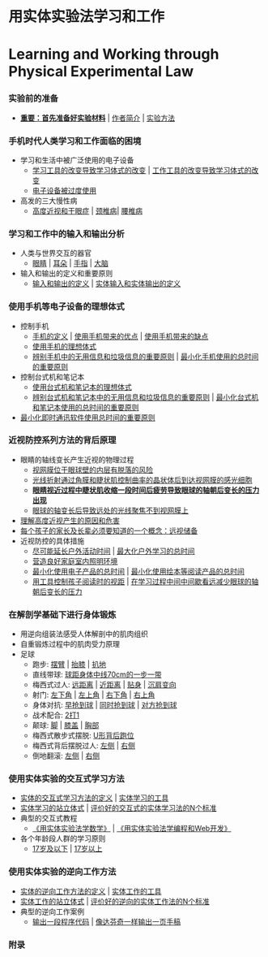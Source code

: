 # 用实体实验法学习和工作
# Learning and Working through Physical Experimental Law

### 实验前的准备

- [**重要：首先准备好实验材料**]() | [作者简介]() | [实验方法]()

### 手机时代人类学习和工作面临的困境
- 学习和生活中被广泛使用的电子设备
	- [学习工具的改变导致学习体式的改变](/chapters/手机时代人类学习和工作面临的困境/学习工具的改变导致学习体式的改变.md) | [工作工具的改变导致学习体式的改变](/chapters/手机时代人类学习和工作面临的困境/工作工具的改变导致学习体式的改变.md) 
	- [电子设备被过度使用](/chapters/手机时代人类学习和工作面临的困境/电子设备被过度使用.md)
- 高发的三大慢性病
	- [高度近视和干眼症](/chapters//手机时代人类学习和工作面临的困境/高度近视和干眼症.md) | [颈椎病](/chapters//手机时代人类学习和工作面临的困境/颈椎病.md)| [腰椎病](/chapters//手机时代人类学习和工作面临的困境/腰椎病.md)

### 学习和工作中的输入和输出分析

- 人类与世界交互的器官
	- [眼睛](/chapters/学习和工作中的输入和输出分析/眼睛.md) | [耳朵](/chapters/学习和工作中的输入和输出分析/耳朵.md) | [手指](/chapters/学习和工作中的输入和输出分析/手指.md) | [大脑](/chapters/学习和工作中的输入和输出分析/大脑.md)
- 输入和输出的定义和重要原则
	- [输入和输出的定义](/chapters/学习和工作中的输入和输出分析/输入和输出的定义.md) | [实体输入和实体输出的定义](/chapters/学习和工作中的输入和输出分析/实体输入和实体输出的定义.md)

### 使用手机等电子设备的理想体式

- 控制手机
	- [手机的定义](/chapters/使用手机等电子设备的理想体式/手机的定义.md) | [使用手机带来的优点](/chapters/使用手机等电子设备的理想体式/使用手机带来的优点.md) | [使用手机带来的缺点](/chapters/使用手机等电子设备的理想体式/使用手机带来的缺点.md)
	- [使用手机的理想体式](/chapters/使用手机等电子设备的理想体式/使用手机的理想体式.md)
	- [辨别手机中的无用信息和垃圾信息的重要原则](/chapters/使用手机等电子设备的理想体式/辨别手机中的无用信息和垃圾信息的重要原则.md) | [最小化手机使用的总时间的重要原则](/chapters/使用手机等电子设备的理想体式/最小化手机使用的总时间的重要原则.md)
- 控制台式机和笔记本
	- [使用台式机和笔记本的理想体式](/chapters/使用手机等电子设备的理想体式/使用台式机和笔记本的理想体式.md)
	- [辨别台式机和笔记本中的无用信息和垃圾信息的重要原则](/chapters/使用手机等电子设备的理想体式/辨别台式机和笔记本中的无用信息和垃圾信息的重要原则.md) | [最小化台式机和笔记本使用的总时间的重要原则](/chapters/使用手机等电子设备的理想体式/最小化台式机和笔记本使用的总时间的重要原则.md)
- [最小化即时通讯软件使用总时间的重要原则](/chapters/使用手机等电子设备的理想体式/最小化即时通讯软件使用总时间的重要原则.md)	

### 近视防控系列方法的背后原理

- 眼睛的轴线变长产生近视的物理过程 
	- [视网膜位于眼球壁的内层有脱落的风险](/chapters/近视防控系列方法的背后原理/视网膜位于眼球壁的内层有脱落的风险.md)
	- [光线折射通过角膜和睫状肌控制曲率的晶状体后到达视网膜的感光细胞](/chapters/近视防控系列方法的背后原理/光线折射通过角膜和睫状肌控制曲率的晶状体后到达视网膜的感光细胞.md)
	- [**眼睛视近过程中睫状肌收缩一段时间后疲劳导致眼球的轴朝后变长的压力出现**](/chapters/近视防控系列方法的背后原理/眼睛视近过程中睫状肌收缩一段时间后疲劳导致眼球的轴朝后变长的压力出现.md)
	- [眼球的轴变长后导致远处的光线聚焦不到视网膜上](/chapters/近视防控系列方法的背后原理/眼球的轴变长后导致远处的光线聚焦不到视网膜上.md) 
- [理解高度近视产生的原因和危害](/chapters/近视防控系列方法的背后原理/理解高度近视产生的原因和危害.md)
- [每个孩子的家长及长辈必须要知道的一个概念：远视储备](/chapters/近视防控系列方法的背后原理/每个孩子的家长及长辈必须要知道的一个概念：远视储备.md)
- 近视防控的具体措施
	- [尽可能延长户外活动时间](/chapters/近视防控系列方法的背后原理/尽可能延长户外活动时间.md) | [最大化户外学习的总时间](/chapters/近视防控系列方法的背后原理/最大化户外学习的总时间.md)
	- [营造良好家庭室内照明环境](/chapters/近视防控系列方法的背后原理/营造良好家庭室内照明环境.md)
	- [最小化使用电子产品的总时间](/chapters/近视防控系列方法的背后原理/最小化使用电子产品的总时间.md) | [最小化使用绘本等阅读产品的总时间](/chapters/近视防控系列方法的背后原理/最小化使用绘本等阅读产品的总时间.md)
	- [用工具控制孩子阅读时的视距](/chapters/近视防控系列方法的背后原理/用工具控制孩子阅读时的视距.md) | [在学习过程中间中间歇看远减少眼球的轴朝后变长的压力](/chapters/近视防控系列方法的背后原理/在学习过程中间中间歇看远减少眼球的轴朝后变长的压力.md)

### 在解剖学基础下进行身体锻炼

- 用逆向组装法感受人体解剖中的肌肉组织
- 自重锻炼过程中的肌肉受力原理
- 足球
	- 跑步: [摆臂](/chapters/在解剖学基础下进行身体锻炼/足球/跑步/摆臂.md) | [抬膝](/chapters/在解剖学基础下进行身体锻炼/足球/跑步/抬膝.md) | [扒地](/chapters/在解剖学基础下进行身体锻炼/足球/跑步/扒地.md) 
	- 直线带球: [球距身体中线70cm的一步一带](/chapters/在解剖学基础下进行身体锻炼/足球/直线带球/球距身体中线70cm的一步一带.md)
	- 梅西式过人: [远距离](/chapters/在解剖学基础下进行身体锻炼/足球/梅西式过人/远距离.md) | [近距离](/chapters/在解剖学基础下进行身体锻炼/足球/梅西式过人/近距离.md) | [贴身](/chapters/在解剖学基础下进行身体锻炼/足球/梅西式过人/贴身.md) | [沉肩变向](/chapters/在解剖学基础下进行身体锻炼/足球/梅西式过人/沉肩变向.md)
	- 射门: [左下角](/chapters/在解剖学基础下进行身体锻炼/足球/射门/左下角.md) | [左上角](/chapters/在解剖学基础下进行身体锻炼/足球/射门/左上角.md) | [右下角](/chapters/在解剖学基础下进行身体锻炼/足球/射门/右下角.md) | [右上角](/chapters/在解剖学基础下进行身体锻炼/足球/射门/右上角.md) 
	- 身体对抗: [早抢到球](/chapters/在解剖学基础下进行身体锻炼/足球/身体对抗/早抢到球.md) | [同时抢到球](/chapters/在解剖学基础下进行身体锻炼/足球/身体对抗/同时抢到球.md) | [对方抢到球](/chapters/在解剖学基础下进行身体锻炼/足球/身体对抗/对方抢到球.md) 
	- 战术配合: [2打1](/chapters/在解剖学基础下进行身体锻炼/足球/战术配合/2打1.md) 
	- 颠球: [脚](/chapters/在解剖学基础下进行身体锻炼/足球/颠球/脚.md) | [膝盖](/chapters/在解剖学基础下进行身体锻炼/足球/颠球/膝盖.md) | [胸部](/chapters/在解剖学基础下进行身体锻炼/足球/颠球/胸部.md) 
	- 梅西式散步式摆脱:  [U形背后跑位](/chapters/在解剖学基础下进行身体锻炼/足球/梅西式散步式摆脱/U形背后跑位.md) 
	- 梅西式背后摆脱过人: [左侧](/chapters/在解剖学基础下进行身体锻炼/足球/梅西式背后摆脱过人/左侧.md) | [右侧](/chapters/在解剖学基础下进行身体锻炼/足球/梅西式背后摆脱过人/右侧.md)
	- 倒地翻滚: [左侧](/chapters/在解剖学基础下进行身体锻炼/足球/倒地翻滚/左侧.md) | [右侧](/chapters/在解剖学基础下进行身体锻炼/足球/倒地翻滚/右侧.md)

### 使用实体实验的交互式学习方法

- [实体的交互式学习方法的定义](/chapters/使用实体实验的交互式学习方法/实体的交互式学习方法的定义.md) | [实体学习的工具](/chapters/使用实体实验的交互式学习方法/实体学习的工具.md)
- [实体学习的站立体式](/chapters/使用实体实验的交互式学习方法/实体学习的站立体式.md) | [评价好的交互式的实体学习法的N个标准](/chapters/使用实体实验的交互式学习方法/评价好的交互式的实体学习法的N个标准.md)
- 典型的交互式教程
	- [《用实体实验法学数学》](https://gitee.com/quanbinn/Learn-Mathematical-Olympiad-The-Interactive-Way) | [《用实体实验法学编程和Web开发》](https://gitee.com/quanbinn/Learn-Programming-And-Web-Development-The-Interactive-Way)
- 各个年龄段人群的学习原则
	- [17岁及以下](/chapters/使用实体实验的交互式学习方法/17岁及以下.md) | [17岁以上](/chapters/使用实体实验的交互式学习方法/17岁以上.md)

### 使用实体实验的逆向工作方法

- [实体的逆向工作方法的定义](/chapters/使用实体实验的逆向工作方法/实体的逆向工作方法的定义.md) | [实体工作的工具](/chapters/使用实体实验的逆向工作方法/实体工作的工具.md)
- [实体工作的站立体式](/chapters/使用实体实验的逆向工作方法/实体工作的站立体式.md) | [评价好的逆向的实体工作法的N个标准](/chapters/使用实体实验的逆向工作方法/评价好的逆向的实体工作法的N个标准.md)
- 典型的逆向工作案例
	- [输出一段程序代码](/chapters/使用实体实验的逆向工作方法/输出一段程序代码.md) | [像达芬奇一样输出一页手稿](/chapters/使用实体实验的逆向工作方法/像达芬奇一样输出一页手稿.md)

### 附录